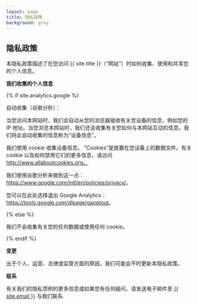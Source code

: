 ```yaml
---
layout: page
title: 隐私政策
background: grey
---
```


<div class="col-lg-12 text-center">
	<h2 class="section-heading text-uppercase">隐私政策</h2>
</div>

本隐私政策描述了在您访问 {{ site.title }}（“网站”）时如何收集、使用和共享您的个人信息。  

**我们收集的个人信息**  

{% if site.analytics.google %}

自动收集（谷歌分析）：  

当您访问本网站时，我们会自动从您的浏览器接收有关您设备的信息，例如您的 IP 地址。当您浏览本网站时，我们还会收集有关您如何与本网站互动的信息。我们将此自动收集的信息称为“设备信息”。  

我们使用 cookie 收集设备信息。 “Cookies”是放置在您设备上的数据文件。有关 cookie 以及如何禁用它们的更多信息，请访问 http://www.allaboutcookies.org。  

我们使用谷歌分析来做到这一点：<https://www.google.com/intl/en/policies/privacy/>。  

您可以在此处选择退出 Google Analytics：<https://tools.google.com/dlpage/gaoptout>。  

{% else %}

我们不会收集有关您的任何数据或使用任何 cookie。  

{% endif %}

**变更**  

出于个人、运营、法律或监管方面的原因，我们可能会不时更新本隐私政策。  

**联系**  

有关我们的隐私惯例的更多信息或如果您有任何疑问，请发送电子邮件至 <a href="mailto:{{ site.email }}">{{ site.email }}</a> 与我们联系.  
